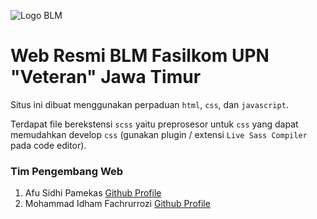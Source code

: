 ![Logo BLM](./assets/icon/Logo-BLM-low.png "Logo BLM Fasilkom")

# Web Resmi BLM Fasilkom UPN "Veteran" Jawa Timur

Situs ini dibuat menggunakan perpaduan `html`, `css`, dan `javascript`.

Terdapat file berekstensi `scss` yaitu preprosesor untuk `css` yang dapat memudahkan develop `css` (gunakan plugin / extensi `Live Sass Compiler` pada code editor).

### Tim Pengembang Web 
1. Afu Sidhi Pamekas [Github Profile](https://github.com/Afumoons)
2. Mohammad Idham Fachrurrozi [Github Profile](github.com/idhamozi)
